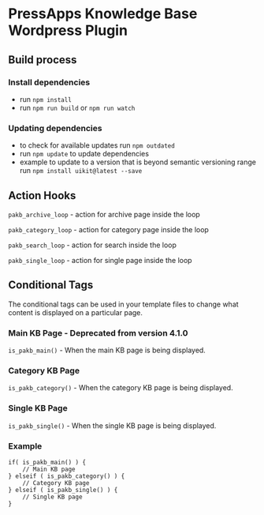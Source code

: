 # PressApps Knowledge Base Wordpress Plugin

## Build process

### Install dependencies
- run `npm install`
- run `npm run build` or `npm run watch`

### Updating dependencies
- to check for available updates run `npm outdated`
- run `npm update` to update dependencies
- example to update to a version that is beyond semantic versioning range run `npm install uikit@latest --save`

## Action Hooks
`pakb_archive_loop` - action for archive page inside the loop

`pakb_category_loop` - action for category page inside the loop

`pakb_search_loop` - action for search inside the loop

`pakb_single_loop` - action for single page inside the loop

## Conditional Tags
The conditional tags can be used in your template files to change what content is displayed on a particular page.
### Main KB Page - Deprecated from version 4.1.0
`is_pakb_main()` - When the main KB page is being displayed.

### Category KB Page
`is_pakb_category()` - When the category KB page is being displayed.

### Single KB Page
`is_pakb_single()` - When the single KB page is being displayed.

### Example
```
if( is_pakb_main() ) {
	// Main KB page
} elseif ( is_pakb_category() ) {
	// Category KB page
} elseif ( is_pakb_single() ) {
	// Single KB page
}
```